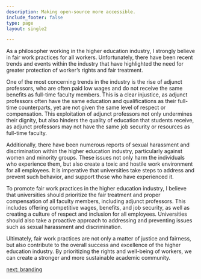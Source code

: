 ```yaml
---
description: Making open-source more accessible.
include_footer: false
type: page
layout: single2

---
```



<p>
As a philosopher working in the higher education industry, I strongly believe in fair work practices for all workers. Unfortunately, there have been recent trends and events within the industry that have highlighted the need for greater protection of worker’s rights and fair treatment.

One of the most concerning trends in the industry is the rise of adjunct professors, who are often paid low wages and do not receive the same benefits as full-time faculty members. This is a clear injustice, as adjunct professors often have the same education and qualifications as their full-time counterparts, yet are not given the same level of respect or compensation. This exploitation of adjunct professors not only undermines their dignity, but also hinders the quality of education that students receive, as adjunct professors may not have the same job security or resources as full-time faculty.

Additionally, there have been numerous reports of sexual harassment and discrimination within the higher education industry, particularly against women and minority groups. These issues not only harm the individuals who experience them, but also create a toxic and hostile work environment for all employees. It is imperative that universities take steps to address and prevent such behavior, and support those who have experienced it.

To promote fair work practices in the higher education industry, I believe that universities should prioritize the fair treatment and proper compensation of all faculty members, including adjunct professors. This includes offering competitive wages, benefits, and job security, as well as creating a culture of respect and inclusion for all employees. Universities should also take a proactive approach to addressing and preventing issues such as sexual harassment and discrimination.

Ultimately, fair work practices are not only a matter of justice and fairness, but also contribute to the overall success and excellence of the higher education industry. By prioritizing the rights and well-being of workers, we can create a stronger and more sustainable academic community.


<a href="https://workdojos.com/philosophers/branding">next: branding</a>
